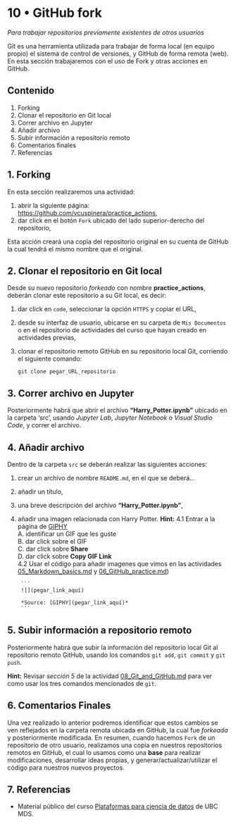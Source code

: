 # 10 • GitHub fork
*Para trabajar repositorios previamente existentes de otros usuarios*

Git es una herramienta utilizada para trabajar de forma local (en equipo propio) el sistema de control de versiones, y GitHub de forma remota (web). En esta sección trabajaremos con el uso de Fork y otras acciones en GitHub.

## Contenido
1. Forking
2. Clonar el repositorio en Git local
3. Correr archivo en Jupyter
4. Añadir archivo
5. Subir información a repositorio remoto
6. Comentarios finales
7. Referencias

## 1. Forking
En esta sección realizaremos una actividad:
1. abrir la siguiente página: https://github.com/vcuspinera/practice_actions,
2. dar click en el botón `Fork` ubicado del lado superior-derecho del repositorio,

Esta acción creará una copia del repositorio original en su cuenta de GitHub la cual tendrá el mismo nombre que el original.

## 2. Clonar el repositorio en Git local
Desde su nuevo repositorio *forkeado* con nombre **practice_actions**, deberán clonar este repositorio a su Git local, es decir:
1. dar click en `code`, seleccionar la opción `HTTPS` y copiar el URL,
2. desde su interfaz de usuario, ubicarse en su carpeta de `Mis Documentos` o en el repositorio de actividades del curso que hayan creado en actividades previas,
3. clonar el repositorio remoto GitHub en su repositorio local Git, corriendo el siguiente comando:

    ```
    git clone pegar_URL_repositorio
    ```

## 3. Correr archivo en Jupyter
Posteriormente habrá que abrir el archivo **“Harry_Potter.ipynb”** ubicado en la carpeta ‘src’, usando *Jupyter Lab*, *Jupyter Notebook* o *Visual Studio Code*, y correr el archivo.

## 4. Añadir archivo
Dentro de la carpeta `src` se deberán realizar las siguientes acciones:
1. crear un archivo de nombre `README.md`, en el que se deberá...
2. añadir un título, 
3. una breve descripción del archivo **“Harry_Potter.ipynb”**,
4. añadir una imagen relacionada con Harry Potter. **Hint:** 
    4.1 Entrar a la página de [GIPHY](https://giphy.com)  
        A. identificar un GIF que les guste  
        B. dar click sobre el GIF  
        C. dar click sobre **Share**  
        D. dar click sobre **Copy GIF Link**  
    4.2 Usar el código para añadir imagenes que vimos en las actividades [05_Markdown_basics.md](https://github.com/vcuspinera/UDG_MCD_Project_Dev_II/blob/main/actividades/05_Markdown_basics.md) y [06_GitHub_practice.md](https://github.com/vcuspinera/UDG_MCD_Project_Dev_II/blob/main/actividades/06_GitHub_practice.md))

        ```
        ![](pegar_link_aquí)  
        
        *Source: [GIPHY](pegar_link_aquí)*
        ```

## 5. Subir información a repositorio remoto

Posteriormente habrá que subir la información del repositorio local Git al repositorio remoto GitHub, usando los comandos `git add`, `git commit` y `git push`.

**Hint:** Revisar *sección 5* de la actividad [08_Git_and_GitHub.md](https://github.com/vcuspinera/UDG_MCD_Project_Dev_II/blob/main/actividades/08_Git_and_GitHub.md) para ver como usar los tres comandos mencionados de `git`.

## 6. Comentarios Finales
Una vez realizado lo anterior podremos identificar que estos cambios se ven reflejados en la carpeta remota ubicada en GitHub, la cual fue *forkeada* y posteriormente modificada. En resumen, cuando hacemos `Fork` de un repositorio de otro usuario, realizamos una copia en nuestros repositorios remotos en GitHub, el cual lo usamos como una **base** para realizar modificaciones, desarrollar ideas propias, y generar/actualizar/utilizar el código para nuestros nuevos proyectos.

## 7. Referencias
- Material público del curso [Plataformas para ciencia de datos](https://github.com/UBC-MDS/DSCI_521_platforms-dsci) de UBC MDS.
